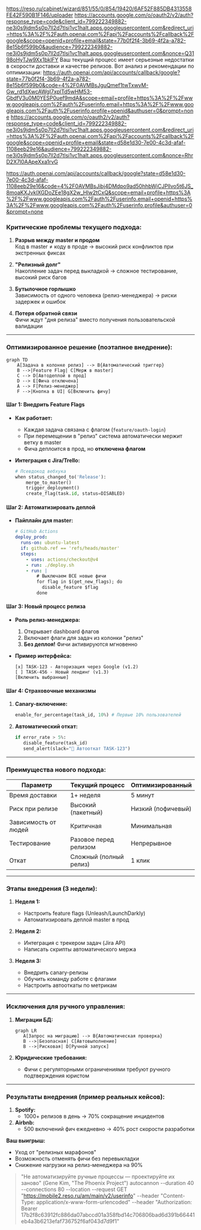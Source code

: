https://reso.ru/cabinet/wizard/851/55/0/854/19420/6AF52F885DB4313558FE42F590B1F146/uploader
https://accounts.google.com/o/oauth2/v2/auth?response_type=code&client_id=799222349882-ne3i0s9jdm5s0p7ll2d7tlsi1vc1halt.apps.googleusercontent.com&redirect_uri=https%3A%2F%2Fauth.openai.com%2Fapi%2Faccounts%2Fcallback%2Fgoogle&scope=openid+profile+email&state=77b0f2f4-3b69-4f2a-a782-8e15b6f599b0&audience=799222349882-ne3i0s9jdm5s0p7ll2d7tlsi1vc1halt.apps.googleusercontent.com&nonce=Q3198oHyTJw9Xx1bklFY
Ваш текущий процесс имеет серьезные недостатки в скорости доставки и качестве релизов. Вот анализ и рекомендации по оптимизации:
https://auth.openai.com/api/accounts/callback/google?state=77b0f2f4-3b69-4f2a-a782-8e15b6f599b0&code=4%2F0AVMBsJguQmef1twTxwvM-Gw_rd1dXwcAWgI7xplTd5wHM53-GbdfV3u0M0YESP0uef9mdA&scope=email+profile+https%3A%2F%2Fwww.googleapis.com%2Fauth%2Fuserinfo.email+https%3A%2F%2Fwww.googleapis.com%2Fauth%2Fuserinfo.profile+openid&authuser=0&prompt=none
https://accounts.google.com/o/oauth2/v2/auth?response_type=code&client_id=799222349882-ne3i0s9jdm5s0p7ll2d7tlsi1vc1halt.apps.googleusercontent.com&redirect_uri=https%3A%2F%2Fauth.openai.com%2Fapi%2Faccounts%2Fcallback%2Fgoogle&scope=openid+profile+email&state=d58e1d30-7e00-4c3d-afaf-1108eeb29e16&audience=799222349882-ne3i0s9jdm5s0p7ll2d7tlsi1vc1halt.apps.googleusercontent.com&nonce=RhrD2X7l0AApeXxa1rvG


https://auth.openai.com/api/accounts/callback/google?state=d58e1d30-7e00-4c3d-afaf-1108eeb29e16&code=4%2F0AVMBsJibj4DMdpo9ad50hhbWjCJPllvo5t6JS_8moaKXJvklXGDoZEe18gX2w_HIw2tCxQ&scope=email+profile+https%3A%2F%2Fwww.googleapis.com%2Fauth%2Fuserinfo.email+openid+https%3A%2F%2Fwww.googleapis.com%2Fauth%2Fuserinfo.profile&authuser=0&prompt=none
### Критические проблемы текущего подхода:
1. **Разрыв между master и продом**  
   Код в master ≠ коду в проде → высокий риск конфликтов при экстренных фиксах

2. **"Релизный долг"**  
   Накопление задач перед выкладкой → сложное тестирование, высокий риск багов

3. **Бутылочное горлышко**  
   Зависимость от одного человека (релиз-менеджера) → риски задержек и ошибок

4. **Потеря обратной связи**  
   Фичи ждут "дня релиза" вместо получения пользовательской валидации

---

### Оптимизированное решение (поэтапное внедрение):
```mermaid
graph TD
    A[Задача в колонке релиз] --> B{Автоматический триггер}
    B -->|Feature Flag| C[Мерж в master]
    C --> D[Автодеплой в прод]
    D --> E[Фича отключена]
    A --> F[Релиз-менеджер]
    F -->|Кнопка в UI| G[Включить фичу]
```

#### Шаг 1: Внедрить Feature Flags
- **Как работает:**
  - Каждая задача связана с флагом (`feature/oauth-login`)
  - При перемещении в "релиз" система автоматически мержит ветку в master
  - Фича деплоится в прод, но **отключена флагом**

- **Интеграция с Jira/Trello:**
  ```python
  # Псевдокод вебхука
  when status_changed_to('Release'):
      merge_to_master()
      trigger_deployment()
      create_flag(task.id, status=DISABLED)
  ```

#### Шаг 2: Автоматизировать деплой
- **Пайплайн для master:**
  ```yaml
  # GitHub Actions
  deploy_prod:
    runs-on: ubuntu-latest
    if: github.ref == 'refs/heads/master'
    steps:
      - uses: actions/checkout@v4
      - run: ./deploy.sh
      - run: |
          # Выключаем ВСЕ новые фичи
          for flag in $(get_new_flags); do
            disable_feature $flag
          done
  ```

#### Шаг 3: Новый процесс релиза
- **Роль релиз-менеджера:**
  1. Открывает dashboard флагов
  2. Включает флаги для задач из колонки "релиз"
  3. **Без деплоя!** Фичи активируются мгновенно

- **Пример интерфейса:**
  ```
  [x] TASK-123 - Авторизация через Google (v1.2) 
  [ ] TASK-456 - Новый лендинг (v1.3)
  [Включить выбранные]
  ```

#### Шаг 4: Страховочные механизмы
1. **Canary-включение:**
   ```python
   enable_for_percentage(task_id, 10%) # Первые 10% пользователей
   ```
2. **Автоматический откат:**
   ```python
   if error_rate > 5%:
      disable_feature(task_id)
      send_alert(slack="🚨 Автооткат TASK-123")
   ```

---

### Преимущества нового подхода:
| **Параметр**       | Текущий процесс          | Оптимизированный       |
|--------------------|--------------------------|------------------------|
| Время доставки     | 1+ неделя                | 5 минут                |
| Риск при релизе    | Высокий (пакетный)       | Низкий (пофичевый)     |
| Зависимость от людей | Критичная               | Минимальная            |
| Тестирование       | Разовое перед релизом    | Непрерывное            |
| Откат              | Сложный (полный релиз)   | 1 клик                 |

---

### Этапы внедрения (3 недели):
1. **Неделя 1:**  
   - Настроить feature flags (Unleash/LaunchDarkly)  
   - Автоматизировать деплой master в прод  

2. **Неделя 2:**  
   - Интеграция с трекером задач (Jira API)  
   - Написать скрипты автоматического мержа  

3. **Неделя 3:**  
   - Внедрить canary-релизы  
   - Обучить команду работе с флагами  
   - Настроить автооткаты по метрикам  

---

### Исключения для ручного управления:
1. **Миграции БД:**  
   ```mermaid
   graph LR
      A[Запрос на миграцию] --> B{Автоматическая проверка}
      B -->|Безопасная| C[Автовыполнение]
      B -->|Рисковая| D[Ручной запуск]
   ```
   
2. **Юридические требования:**  
   - Фичи с регуляторными ограничениями требуют ручного подтверждения юристом

---

### Результаты внедрения (пример реальных кейсов):
1. **Spotify:**  
   - 1000+ релизов в день → 70% сокращение инцидентов  
2. **Airbnb:**  
   - 500 включений фич ежедневно → 40% рост скорости разработки  

**Ваш выигрыш:**  
- Уход от "релизных марафонов"  
- Возможность отменять фичи без перевыкладки  
- Снижение нагрузки на релиз-менеджера на 90%  

> "Не автоматизируйте ручные процессы — проектируйте их заново" (Gene Kim, "The Phoenix Project")
> autocannon --duration 40 --connections 80 --location --request GET "https://mobile2.reso.ru/am/main/v2/userinfo" --header "Content-Type: application/x-www-form-urlencoded" --header "Authorization: Bearer 17b2f8c63912fc886da07abccd01a358fbd14c706806bad6d391b66441eb4a3b6213efaf736752f6af043d7d9f1"
